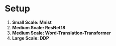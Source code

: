 # Setup

1. **Small Scale: Mnist**
2. **Medium Scale: ResNet18**
3. **Medium Scale: Word-Translation-Transformer**
4. **Large Scale: DDP**